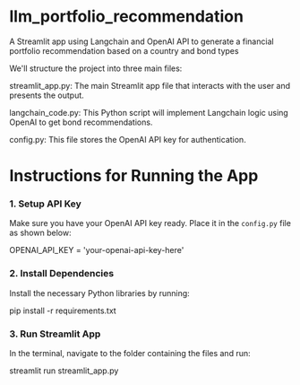 # llm_portfolio_recommendation
 A Streamlit app using Langchain and OpenAI API to generate a financial portfolio recommendation based on a country and bond types

We'll structure the project into three main files:

streamlit_app.py: The main Streamlit app file that interacts with the user and presents the output.

langchain_code.py: This Python script will implement Langchain logic using OpenAI to get bond recommendations.

config.py: This file stores the OpenAI API key for authentication.

# Instructions for Running the App

### 1. Setup API Key
Make sure you have your OpenAI API key ready. Place it in the `config.py` file as shown below:

OPENAI_API_KEY = 'your-openai-api-key-here'

### 2.  Install Dependencies
Install the necessary Python libraries by running:

pip install -r requirements.txt

### 3. Run Streamlit App
In the terminal, navigate to the folder containing the files and run:

streamlit run streamlit_app.py


